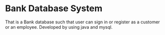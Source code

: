 # Bank Database System
 That is a Bank database such that user can sign in or register as a customer or an employee. Developed by using java and mysql.
